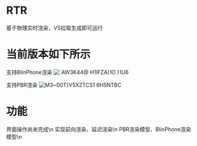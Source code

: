 # RTR
基于物理实时渲染，VS拉取生成即可运行

# 当前版本如下所示
支持BlinPhone渲染
![`AW3K44@ H1IFZA)1O }1U6](https://user-images.githubusercontent.com/83110022/225012961-2039b332-3eeb-4777-b259-74039a761683.png)


支持PBR渲染
![M3~00T}V5XZTCS1 6H5NTBC](https://user-images.githubusercontent.com/83110022/225010304-15488e2d-cb8d-4fb7-8235-d1f83e6cb057.png)

# 功能
界面操作尚未完成\n
实现前向渲染、延迟渲染\n
PBR渲染模型、BlinPhone渲染模型\n
